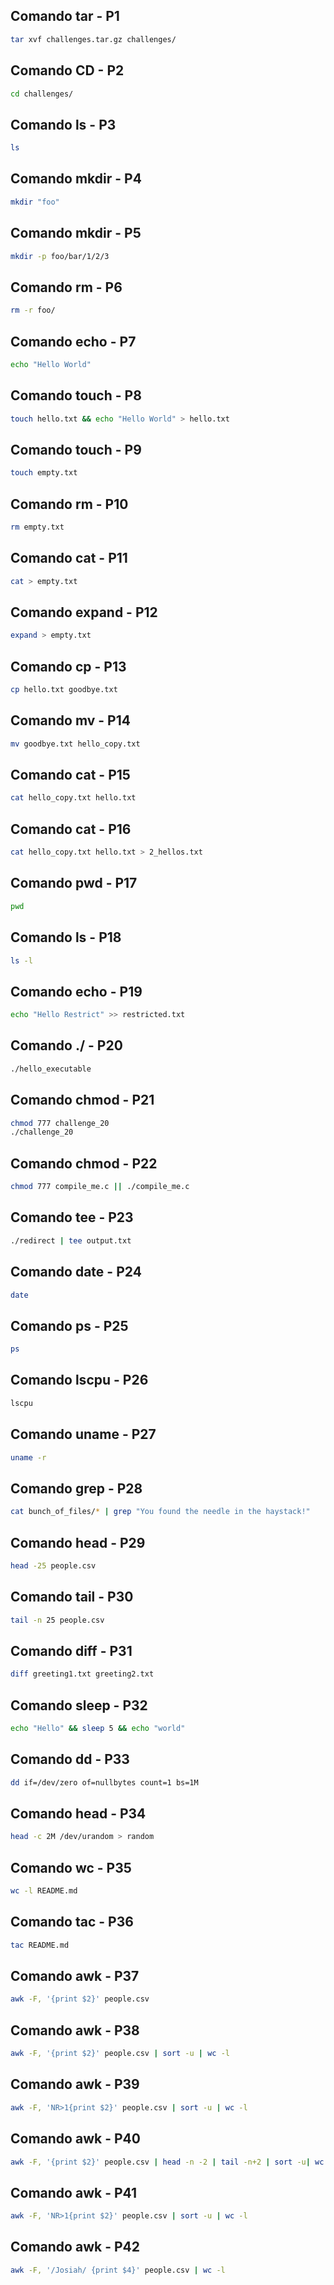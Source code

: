 ## Comando tar - P1

```sh
tar xvf challenges.tar.gz challenges/ 
```

## Comando CD - P2

```sh
cd challenges/ 
```

## Comando ls - P3

```sh
ls 
```

## Comando mkdir - P4
```sh
mkdir "foo"  
```

## Comando mkdir - P5

```sh
mkdir -p foo/bar/1/2/3 
```

## Comando rm - P6

```sh
rm -r foo/ 
```

## Comando echo - P7

```sh
echo "Hello World" 
```

## Comando touch - P8

```sh
touch hello.txt && echo "Hello World" > hello.txt 
```

## Comando touch - P9

```sh
touch empty.txt
```

## Comando rm - P10

```sh
rm empty.txt
```

## Comando cat - P11

```sh
cat > empty.txt 
```

## Comando expand - P12

```sh
expand > empty.txt  
```

## Comando cp - P13

```sh
cp hello.txt goodbye.txt
```

## Comando mv - P14

```sh
mv goodbye.txt hello_copy.txt
```

## Comando cat - P15

```sh
cat hello_copy.txt hello.txt 
```

## Comando cat - P16

```sh
cat hello_copy.txt hello.txt > 2_hellos.txt
```

## Comando pwd - P17

```sh
pwd
```

## Comando ls - P18

```sh
ls -l
```
## Comando echo - P19

```sh
echo "Hello Restrict" >> restricted.txt
```


## Comando ./ - P20

```sh
./hello_executable
```

## Comando chmod - P21

```sh
chmod 777 challenge_20
./challenge_20
```

## Comando chmod - P22

```sh
chmod 777 compile_me.c || ./compile_me.c 
```

## Comando tee - P23

```sh
./redirect | tee output.txt
```

## Comando date - P24

```sh
date
```

## Comando ps - P25

```sh
ps
```

## Comando lscpu - P26

```sh
lscpu
```

## Comando uname - P27

```sh
uname -r
```

## Comando grep - P28

```sh
cat bunch_of_files/* | grep "You found the needle in the haystack!"
```

## Comando head - P29

```sh
head -25 people.csv
```

## Comando tail - P30

```sh
tail -n 25 people.csv
```

## Comando diff - P31

```sh
diff greeting1.txt greeting2.txt 
```

## Comando sleep - P32

```sh
echo "Hello" && sleep 5 && echo "world" 
```

## Comando dd - P33

```sh
dd if=/dev/zero of=nullbytes count=1 bs=1M 
```

## Comando head - P34

```sh
head -c 2M /dev/urandom > random 
```

## Comando wc - P35

```sh
wc -l README.md 
```

## Comando tac - P36

```sh
tac README.md  
```

## Comando awk - P37

```sh
awk -F, '{print $2}' people.csv 
```

## Comando awk - P38

```sh
awk -F, '{print $2}' people.csv | sort -u | wc -l
```

## Comando awk - P39

```sh
awk -F, 'NR>1{print $2}' people.csv | sort -u | wc -l
```

## Comando awk - P40

```sh
awk -F, '{print $2}' people.csv | head -n -2 | tail -n+2 | sort -u| wc -l
```

## Comando awk - P41
```sh
awk -F, 'NR>1{print $2}' people.csv | sort -u | wc -l
```

## Comando awk - P42

```sh
awk -F, '/Josiah/ {print $4}' people.csv | wc -l
```

